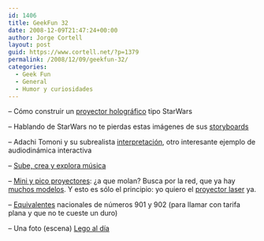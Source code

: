 ```yaml
---
id: 1406
title: GeekFun 32
date: 2008-12-09T21:47:24+00:00
author: Jorge Cortell
layout: post
guid: https://www.cortell.net/?p=1379
permalink: /2008/12/09/geekfun-32/
categories:
  - Geek Fun
  - General
  - Humor y curiosidades
---
```

– Cómo construir un <a title="https://www.physorg.com/news145514544.html" href="https://www.physorg.com/news145514544.html" target="_blank">proyector holográfico</a> tipo StarWars

– Hablando de StarWars no te pierdas estas imágenes de sus <a title="https://www.flickr.com/photos/heilemann/sets/72157594429862991/" href="https://www.flickr.com/photos/heilemann/sets/72157594429862991/" target="_blank">storyboards</a>

– Adachi Tomoni y su subrealista <a title="https://www.faq-mac.com/noticias/31226/cosas-puedes-hacer-mac-adachi-tomoni-camisa-infrarroja" href="https://www.faq-mac.com/noticias/31226/cosas-puedes-hacer-mac-adachi-tomoni-camisa-infrarroja" target="_blank">interpretación</a>, otro interesante ejemplo de audiodinámica interactiva

– <a title="https://redpanal.com/" href="https://redpanal.com/" target="_blank">Sube, crea y explora música</a>

– <a title="https://blog.wired.com/gadgets/2008/10/lg-mini-project.html" href="https://blog.wired.com/gadgets/2008/10/lg-mini-project.html" target="_blank">Mini y pico proyectores</a>: ¿a que molan? Busca por la red, que ya hay <a title="https://blog.laptopmag.com/mini-projector-face-off-3m-mpro110-vs-dell-m109s" href="https://blog.laptopmag.com/mini-projector-face-off-3m-mpro110-vs-dell-m109s" target="_blank">muchos modelos</a>. Y esto es sólo el principio: yo quiero el <a title="https://blogs.computerworld.com/konica_minolta_building_thumbdrive_size_projector" href="https://blogs.computerworld.com/konica_minolta_building_thumbdrive_size_projector" target="_blank">proyector laser</a> ya.

– <a title="https://www.nomasnumeros900.com/" href="https://www.nomasnumeros900.com/" target="_blank">Equivalentes</a> nacionales de números 901 y 902 (para llamar con tarifa plana y que no te cueste un duro)

– Una foto (escena) <a title="https://legomyphoto.wordpress.com/" href="https://legomyphoto.wordpress.com/" target="_blank">Lego al día</a>